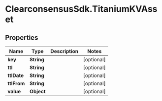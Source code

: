 # ClearconsensusSdk.TitaniumKVAsset

## Properties

Name | Type | Description | Notes
------------ | ------------- | ------------- | -------------
**key** | **String** |  | [optional] 
**ttl** | **String** |  | [optional] 
**ttlDate** | **String** |  | [optional] 
**ttlFrom** | **String** |  | [optional] 
**value** | **Object** |  | [optional] 



